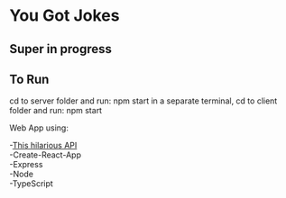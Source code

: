 # You Got Jokes


## Super in progress


## To Run
cd to server folder and run: npm start
in a separate terminal, cd to client folder and run: npm start

Web App using:

-<a href="https://official-joke-api.appspot.com/random_joke" target="_blank">This hilarious API</a><br>
-Create-React-App<br>
-Express<br>
-Node<br>
-TypeScript
